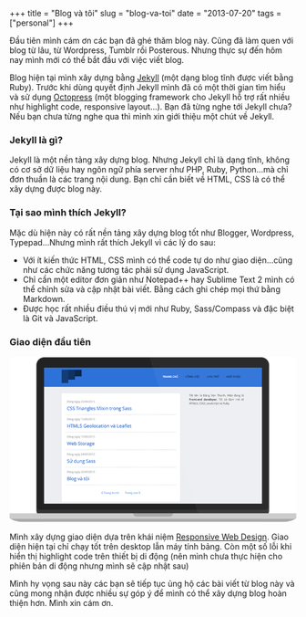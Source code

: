 +++
title = "Blog và tôi"
slug = "blog-va-toi"
date = "2013-07-20"
tags = ["personal"]
+++

Đầu tiên mình cám ơn các bạn đã ghé thăm blog này. Cũng đã làm quen với blog từ lâu, từ Wordpress, Tumblr rồi Posterous. Nhưng thực sự đến hôm nay mình mới có thể bắt đầu với việc viết blog.

Blog hiện tại mình xây dựng bằng [Jekyll](http://jekyllrb.com) (một dạng blog tĩnh được viết bằng Ruby). Trước khi dùng quyết định Jekyll mình đã có một thời gian tìm hiểu và sử dụng [Octopress](http://octopress.org/) (một blogging framework cho Jekyll hỗ trợ rất nhiều như highlight code, responsive layout...). Bạn đã từng nghe tới Jekyll chưa? Nếu bạn chưa từng nghe qua thì mình xin giới thiệu một chút về Jekyll.

### Jekyll là gì?

Jekyll là một nền tảng xây dựng blog. Nhưng Jekyll chỉ là dạng tĩnh, không có cơ sở dữ liệu hay ngôn ngữ phía server như PHP, Ruby, Python...mà chỉ đơn thuần là các trang nội dung. Bạn chỉ cần biết về HTML, CSS là có thể xây dựng được blog này.

### Tại sao mình thích Jekyll?

Mặc dù hiện này có rất nền tảng xây dựng blog tốt như Blogger, Wordpress, Typepad...Nhưng mình rất thích Jekyll vì các lý do sau:

- Với ít kiến thức HTML, CSS mình có thể code tự do như giao diện...cũng như các chức năng tương tác phải sử dụng JavaScript.
- Chỉ cần một editor đơn giản như Notepad++ hay Sublime Text 2 mình có thể chỉnh sửa và cập nhật bài viết. Bằng cách ghi chép mọi thứ bằng Markdown.
- Được học rất nhiều điều thú vị mới như Ruby, Sass/Compass và đặc biệt là Git và JavaScript.

### Giao diện đầu tiên

![Dang Thanh Blog - phiên bản đầu tiên](/images/blog_v1.png)

Mình xây dựng giao diện dựa trên khái niệm [Responsive Web Design](http://alistapart.com/article/responsive-web-design). Giao diện hiện tại chỉ chạy tốt trên desktop lẫn máy tính bảng. Còn một số lỗi khi hiển thị highlight code trên thiết bị di động (nên mình chưa thực hiện cho phiên bản di động nhưng mình sẽ cập nhật sau)

Mình hy vọng sau này các bạn sẽ tiếp tục ủng hộ các bài viết từ blog này và cũng mong nhận được nhiều sự góp ý để mình có thể xây dựng blog hoàn thiện hơn. Mình xin cám ơn.

